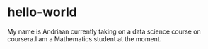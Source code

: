 # hello-world

My name is Andriaan currently taking on a data science course on coursera.I am a Mathematics student at the moment.

